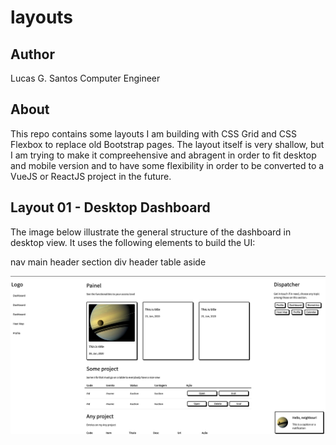 # layouts

## Author 

Lucas G. Santos 
Computer Engineer

## About

This repo contains some layouts I am building with CSS Grid and CSS Flexbox to replace old Bootstrap pages. The layout itself is very shallow, but I am trying to make it compreehensive and abragent in order to fit desktop and mobile version and to have some flexibility in order to be converted to a VueJS or ReactJS project in the future.

## Layout 01 - Desktop Dashboard

The image below illustrate the general structure of the dashboard in desktop view.
It uses the following elements to build the UI:

nav 
main 
  header
  section 
  div 
    header 
    table 
aside
   

![Dashboard](./screen.png)
